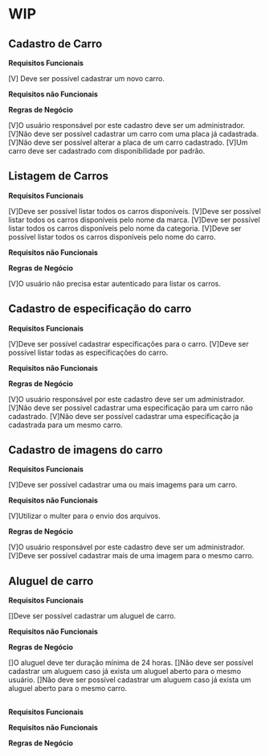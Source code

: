 # WIP

## Cadastro de Carro

**Requisitos Funcionais**

[V] Deve ser possível cadastrar um novo carro.

**Requisitos não Funcionais**

**Regras de Negócio**

[V]O usuário responsável por este cadastro deve ser um administrador.
[V]Não deve ser possível cadastrar um carro com uma placa já cadastrada.
[V]Não deve ser possível alterar a placa de um carro cadastrado.
[V]Um carro deve ser cadastrado com disponibilidade por padrão.

## Listagem de Carros

**Requisitos Funcionais**

[V]Deve ser possível listar todos os carros disponíveis.
[V]Deve ser possível listar todos os carros disponíveis pelo nome da marca.
[V]Deve ser possível listar todos os carros disponíveis pelo nome da categoria.
[V]Deve ser possível listar todos os carros disponíveis pelo nome do carro.

**Requisitos não Funcionais**

**Regras de Negócio**

[V]O usuário não precisa estar autenticado para listar os carros.

## Cadastro de especificação do carro

**Requisitos Funcionais**

[V]Deve ser possível cadastrar especificações para o carro.
[V]Deve ser possível listar todas as especificações do carro.

**Requisitos não Funcionais**

**Regras de Negócio**

[V]O usuário responsável por este cadastro deve ser um administrador.
[V]Não deve ser possível cadastrar uma especificação para um carro não cadastrado.
[V]Não deve ser possível cadastrar uma especificação ja cadastrada para um mesmo carro.

## Cadastro de imagens do carro

**Requisitos Funcionais**

[V]Deve ser possível cadastrar uma ou mais imagems para um carro.

**Requisitos não Funcionais**

[V]Utilizar o multer para o envio dos arquivos.

**Regras de Negócio**

[V]O usuário responsável por este cadastro deve ser um administrador.
[V]Deve ser possível cadastrar mais de uma imagem para o mesmo carro.


## Aluguel de carro

**Requisitos Funcionais**

[]Deve ser possível cadastrar um aluguel de carro.

**Requisitos não Funcionais**

**Regras de Negócio**

[]O aluguel deve ter duração mínima de 24 horas.
[]Não deve ser possível cadastrar um aluguem caso já exista um aluguel aberto para o mesmo usuário.
[]Não deve ser possível cadastrar um aluguem caso já exista um aluguel aberto para o mesmo carro.

##

**Requisitos Funcionais**

**Requisitos não Funcionais**

**Regras de Negócio**
